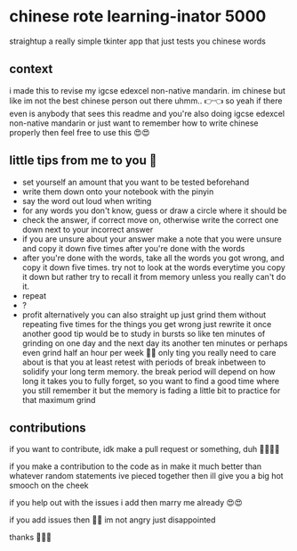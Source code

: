 # chinese rote learning-inator 5000
 straightup a really simple tkinter app that just tests you chinese words
 
## context
i made this to revise my igcse edexcel non-native mandarin. im chinese but like im not the best chinese person out there uhmm.. 👉👈 so yeah if there even is anybody that sees this readme and you're also doing igcse edexcel non-native mandarin or just want to remember how to write chinese properly then feel free to use this 😍😍

## little tips from me to you 😤
- set yourself an amount that you want to be tested beforehand
- write them down onto your notebook with the pinyin
- say the word out loud when writing
- for any words you don't know, guess or draw a circle where it should be
- check the answer, if correct move on, otherwise write the correct one down next to your incorrect answer
- if you are unsure about your answer make a note that you were unsure and copy it down five times after you're done with the words
- after you're done with the words, take all the words you got wrong, and copy it down five times. try not to look at the words everytime you copy it down but rather try to recall it from memory unless you really can't do it.
- repeat
- ?
- profit
alternatively you can also straight up just grind them without repeating five times for the things you get wrong just rewrite it once
another good tip would be to study in bursts so like ten minutes of grinding on one day and the next day its another ten minutes or perhaps even grind half an hour per week 🤩🤩 only ting you really need to care about is that you at least retest with periods of break inbetween to solidify your long term memory. the break period will depend on how long it takes you to fully forget, so you want to find a good time where you still remember it but the memory is fading a little bit to practice for that maximum grind

## contributions
if you want to contribute, idk make a pull request or something, duh 🤷‍♀️🤷‍♀️

if you make a contribution to the code as in make it much better than whatever random statements ive pieced together then ill give you a big hot smooch on the cheek

if you help out with the issues i add then marry me already 😍😍

if you add issues then 🤢🤢 im not angry just disappointed

thanks 🥰🤗🥰
